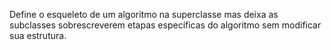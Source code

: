 Define o esqueleto de um algoritmo na superclasse mas deixa as subclasses sobrescreverem etapas específicas do algoritmo sem modificar sua estrutura.